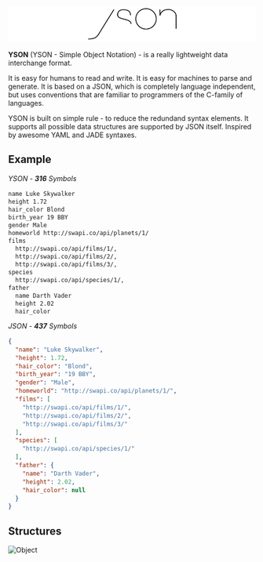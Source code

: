 ![YSON](/assets/logo.png?raw=true "YSON")

**YSON** (YSON - Simple Object Notation) - is a really lightweight data interchange format. 


It is easy for humans to read and write. It is easy for machines to parse and generate. It is based on a JSON, which is completely language independent, but uses conventions that are familiar to programmers of the C-family of languages.

YSON is built on simple rule - to reduce the redundand syntax elements. It supports all possible data structures are supported by JSON itself. Inspired by awesome YAML and JADE syntaxes.

## Example

*YSON - __316__ Symbols*

```
name Luke Skywalker
height 1.72
hair_color Blond
birth_year 19 BBY
gender Male
homeworld http://swapi.co/api/planets/1/
films
  http://swapi.co/api/films/1/,
  http://swapi.co/api/films/2/,
  http://swapi.co/api/films/3/,
species
  http://swapi.co/api/species/1/,
father
  name Darth Vader
  height 2.02
  hair_color
```

*JSON - __437__ Symbols*

```JSON
{
  "name": "Luke Skywalker",
  "height": 1.72,
  "hair_color": "Blond",
  "birth_year": "19 BBY",
  "gender": "Male",
  "homeworld": "http://swapi.co/api/planets/1/",
  "films": [
    "http://swapi.co/api/films/1/",
    "http://swapi.co/api/films/2/",
    "http://swapi.co/api/films/3/"
  ],
  "species": [
    "http://swapi.co/api/species/1/"
  ],
  "father": {
    "name": "Darth Vader",
    "height": 2.02,
    "hair_color": null
  }
}
```

## Structures

![Object](https://rawgit.com/iamfrontender/yson/master/assets/notations/object.svg "Object")